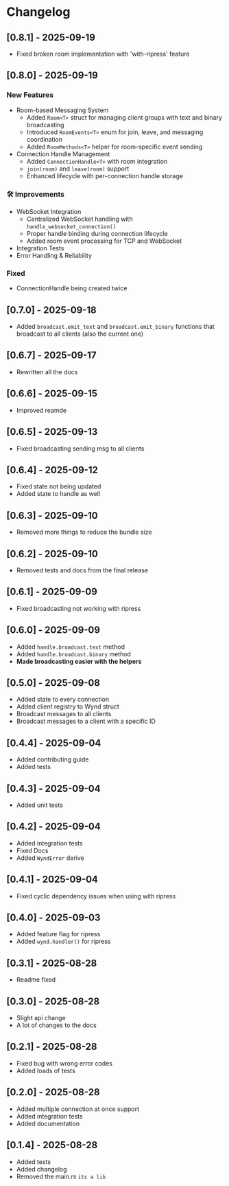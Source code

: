 # Changelog

## [0.8.1] - 2025-09-19

- Fixed broken room implementation with 'with-ripress' feature

## [0.8.0] - 2025-09-19

### New Features

- Room-based Messaging System
  - Added `Room<T>` struct for managing client groups with text and binary broadcasting
  - Introduced `RoomEvents<T>` enum for join, leave, and messaging coordination
  - Added `RoomMethods<T>` helper for room-specific event sending
- Connection Handle Management
  - Added `ConnectionHandle<T>` with room integration
  - `join(room)` and `leave(room)` support
  - Enhanced lifecycle with per-connection handle storage

### 🛠️ Improvements

- WebSocket Integration
  - Centralized WebSocket handling with `handle_websocket_connection()`
  - Proper handle binding during connection lifecycle
  - Added room event processing for TCP and WebSocket
- Integration Tests
- Error Handling & Reliability

### Fixed

- ConnectionHandle being created twice

## [0.7.0] - 2025-09-18

- Added `broadcast.emit_text` and `broadcast.emit_binary` functions that broadcast to all clients (also the current one)

## [0.6.7] - 2025-09-17

- Rewritten all the docs

## [0.6.6] - 2025-09-15

- Improved reamde

## [0.6.5] - 2025-09-13

- Fixed broadcasting sending msg to all clients

## [0.6.4] - 2025-09-12

- Fixed state not being updated
- Added state to handle as well

## [0.6.3] - 2025-09-10

- Removed more things to reduce the bundle size

## [0.6.2] - 2025-09-10

- Removed tests and docs from the final release

## [0.6.1] - 2025-09-09

- Fixed broadcasting not working with ripress

## [0.6.0] - 2025-09-09

- Added `handle.broadcast.text` method
- Added `handle.broadcast.binary` method
- **Made broadcasting easier with the helpers**

## [0.5.0] - 2025-09-08

- Added state to every connection
- Added client registry to Wynd struct
- Broadcast messages to all clients
- Broadcast messages to a client with a specific ID

## [0.4.4] - 2025-09-04

- Added contributing guide
- Added tests

## [0.4.3] - 2025-09-04

- Added unit tests

## [0.4.2] - 2025-09-04

- Added integration tests
- Fixed Docs
- Added `WyndError` derive

## [0.4.1] - 2025-09-04

- Fixed cyclic dependency issues when using with ripress

## [0.4.0] - 2025-09-03

- Added feature flag for ripress
- Added `wynd.handler()` for ripress

## [0.3.1] - 2025-08-28

- Readme fixed

## [0.3.0] - 2025-08-28

- Slight api change
- A lot of changes to the docs

## [0.2.1] - 2025-08-28

- Fixed bug with wrong error codes
- Added loads of tests

## [0.2.0] - 2025-08-28

- Added multiple connection at once support
- Added integration tests
- Added documentation

## [0.1.4] - 2025-08-28

- Added tests
- Added changelog
- Removed the main.rs `its a lib`
